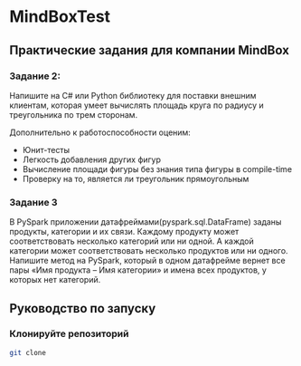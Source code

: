 # MindBoxTest

## Практические задания для компании MindBox

### Задание 2:

Напишите на C# или Python библиотеку для поставки внешним клиентам, 
которая умеет вычислять площадь круга по радиусу и треугольника по 
трем сторонам.   

Дополнительно к работоспособности оценим:
* Юнит-тесты
* Легкость добавления других фигур
* Вычисление площади фигуры без знания типа фигуры в compile-time
* Проверку на то, является ли треугольник прямоугольным

### Задание 3
В PySpark приложении датафреймами(pyspark.sql.DataFrame) заданы продукты, 
категории и их связи. Каждому продукту может соответствовать несколько 
категорий или ни одной. А каждой категории может соответствовать несколько 
продуктов или ни одного. Напишите метод на PySpark, который в одном 
датафрейме вернет все пары «Имя продукта – Имя категории» и имена 
всех продуктов, у которых нет категорий.


## Руководство по запуску 

### Клонируйте репозиторий

```bash
git clone 
```